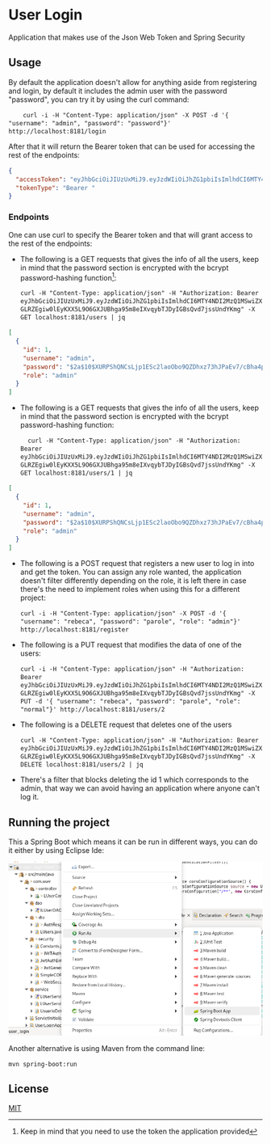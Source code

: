 # User Login


Application that makes use of the Json Web Token and Spring Security

## Usage

By default the application doesn't allow for anything aside from registering and login, by default it includes the admin user with the password "password", you can try it by using the curl command:

        curl -i -H "Content-Type: application/json" -X POST -d '{ "username": "admin", "password": "password"}' http://localhost:8181/login
		
After that it will return the Bearer token that can be used for accessing the rest of the endpoints:

```json
{
  "accessToken": "eyJhbGciOiJIUzUxMiJ9.eyJzdWIiOiJhZG1pbiIsImlhdCI6MTY4NDI2MzQ1MSwiZXhwIjoxNjg1MTI3NDUxfQ.M9iD4XQFh1qOijbLA0bFlWHo-GLRZEgiw0lEyKXX5L9O6GXJUBhga95m8eIXvqybTJDyIGBsQvd7jssUndYKmg",
  "tokenType": "Bearer "
}

```

### Endpoints

One can use curl to specify the Bearer token and that will grant access to the rest of the endpoints:


  * The following is a GET requests that gives the info of all the users, keep in mind that the password section is encrypted with the bcrypt password-hashing function[^1]:

        curl -H "Content-Type: application/json" -H "Authorization: Bearer eyJhbGciOiJIUzUxMiJ9.eyJzdWIiOiJhZG1pbiIsImlhdCI6MTY4NDI2MzQ1MSwiZXhwIjoxNjg1MTI3NDUxfQ.M9iD4XQFh1qOijbLA0bFlWHo-GLRZEgiw0lEyKXX5L9O6GXJUBhga95m8eIXvqybTJDyIGBsQvd7jssUndYKmg" -X GET localhost:8181/users | jq
		
```json
[
  {
    "id": 1,
    "username": "admin",
    "password": "$2a$10$XURPShQNCsLjp1ESc2laoObo9QZDhxz73hJPaEv7/cBha4pk0AgP.",
    "role": "admin"
  }
]
```

  * The following is a GET requests that gives the info of all the users, keep in mind that the password section is encrypted with the bcrypt password-hashing function:
  
          curl -H "Content-Type: application/json" -H "Authorization: Bearer eyJhbGciOiJIUzUxMiJ9.eyJzdWIiOiJhZG1pbiIsImlhdCI6MTY4NDI2MzQ1MSwiZXhwIjoxNjg1MTI3NDUxfQ.M9iD4XQFh1qOijbLA0bFlWHo-GLRZEgiw0lEyKXX5L9O6GXJUBhga95m8eIXvqybTJDyIGBsQvd7jssUndYKmg" -X GET localhost:8181/users/1 | jq
		
```json
[
  {
    "id": 1,
    "username": "admin",
    "password": "$2a$10$XURPShQNCsLjp1ESc2laoObo9QZDhxz73hJPaEv7/cBha4pk0AgP.",
    "role": "admin"
  }
]
```

  * The following is a POST request that registers a new user to log in into and get the token. You can assign any role wanted, the application doesn't filter differently depending on the role, it is left there in case there's the need to implement roles when using this for a different project:
  
		curl -i -H "Content-Type: application/json" -X POST -d '{ "username": "rebeca", "password": "parole", "role": "admin"}' http://localhost:8181/register
		
  * The following is a PUT request that modifies the data of one of the users:
  
		curl -i -H "Content-Type: application/json" -H "Authorization: Bearer eyJhbGciOiJIUzUxMiJ9.eyJzdWIiOiJhZG1pbiIsImlhdCI6MTY4NDI2MzQ1MSwiZXhwIjoxNjg1MTI3NDUxfQ.M9iD4XQFh1qOijbLA0bFlWHo-GLRZEgiw0lEyKXX5L9O6GXJUBhga95m8eIXvqybTJDyIGBsQvd7jssUndYKmg" -X PUT -d '{ "username": "rebeca", "password": "parole", "role": "normal"}' http://localhost:8181/users/2
		
  * The following is a DELETE request that deletes one of the users
  
		curl -H "Content-Type: application/json" -H "Authorization: Bearer eyJhbGciOiJIUzUxMiJ9.eyJzdWIiOiJhZG1pbiIsImlhdCI6MTY4NDI2MzQ1MSwiZXhwIjoxNjg1MTI3NDUxfQ.M9iD4XQFh1qOijbLA0bFlWHo-GLRZEgiw0lEyKXX5L9O6GXJUBhga95m8eIXvqybTJDyIGBsQvd7jssUndYKmg" -X DELETE localhost:8181/users/2 | jq

  * There's a filter that blocks deleting the id 1 which corresponds to the admin, that way we can avoid having an application where anyone can't log it.
## Running the project

This a Spring Boot which means it can be run in different ways, you can do it either by using Eclipse Ide:

![Eclipse](./screenshots/Eclipse_ide_run.png)

Another alternative is using Maven from the command line:

	mvn spring-boot:run



## License 

[MIT](https://opensource.org/licenses/MIT)

[^1]: Keep in mind that you need to use the token the application provided
